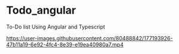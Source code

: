 # Todo_angular
To-Do list Using Angular and Typescript


https://user-images.githubusercontent.com/80488842/177193926-47b11a19-6e92-4fc4-8e39-e19ea40980a7.mp4

